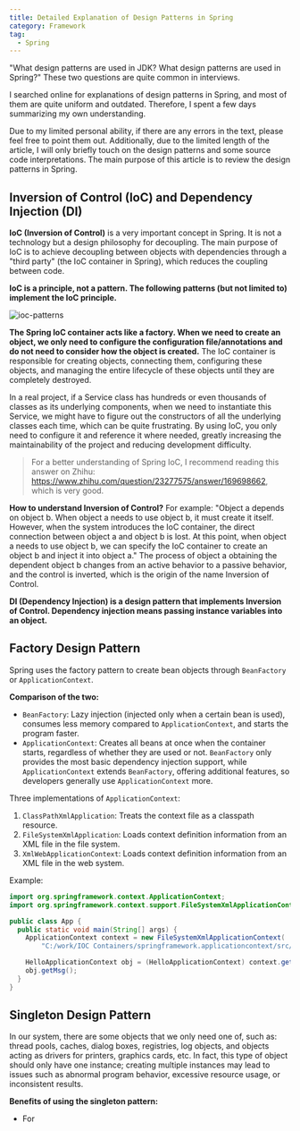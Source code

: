 ```yaml
---
title: Detailed Explanation of Design Patterns in Spring
category: Framework
tag:
  - Spring
---
```


"What design patterns are used in JDK? What design patterns are used in Spring?" These two questions are quite common in interviews.

I searched online for explanations of design patterns in Spring, and most of them are quite uniform and outdated. Therefore, I spent a few days summarizing my own understanding.

Due to my limited personal ability, if there are any errors in the text, please feel free to point them out. Additionally, due to the limited length of the article, I will only briefly touch on the design patterns and some source code interpretations. The main purpose of this article is to review the design patterns in Spring.

## Inversion of Control (IoC) and Dependency Injection (DI)

**IoC (Inversion of Control)** is a very important concept in Spring. It is not a technology but a design philosophy for decoupling. The main purpose of IoC is to achieve decoupling between objects with dependencies through a "third party" (the IoC container in Spring), which reduces the coupling between code.

**IoC is a principle, not a pattern. The following patterns (but not limited to) implement the IoC principle.**

![ioc-patterns](https://oss.javaguide.cn/github/javaguide/ioc-patterns.png)

**The Spring IoC container acts like a factory. When we need to create an object, we only need to configure the configuration file/annotations and do not need to consider how the object is created.** The IoC container is responsible for creating objects, connecting them, configuring these objects, and managing the entire lifecycle of these objects until they are completely destroyed.

In a real project, if a Service class has hundreds or even thousands of classes as its underlying components, when we need to instantiate this Service, we might have to figure out the constructors of all the underlying classes each time, which can be quite frustrating. By using IoC, you only need to configure it and reference it where needed, greatly increasing the maintainability of the project and reducing development difficulty.

> For a better understanding of Spring IoC, I recommend reading this answer on Zhihu: <https://www.zhihu.com/question/23277575/answer/169698662>, which is very good.

**How to understand Inversion of Control?** For example: "Object a depends on object b. When object a needs to use object b, it must create it itself. However, when the system introduces the IoC container, the direct connection between object a and object b is lost. At this point, when object a needs to use object b, we can specify the IoC container to create an object b and inject it into object a." The process of object a obtaining the dependent object b changes from an active behavior to a passive behavior, and the control is inverted, which is the origin of the name Inversion of Control.

**DI (Dependency Injection) is a design pattern that implements Inversion of Control. Dependency injection means passing instance variables into an object.**

## Factory Design Pattern

Spring uses the factory pattern to create bean objects through `BeanFactory` or `ApplicationContext`.

**Comparison of the two:**

- `BeanFactory`: Lazy injection (injected only when a certain bean is used), consumes less memory compared to `ApplicationContext`, and starts the program faster.
- `ApplicationContext`: Creates all beans at once when the container starts, regardless of whether they are used or not. `BeanFactory` only provides the most basic dependency injection support, while `ApplicationContext` extends `BeanFactory`, offering additional features, so developers generally use `ApplicationContext` more.

Three implementations of `ApplicationContext`:

1. `ClassPathXmlApplication`: Treats the context file as a classpath resource.
1. `FileSystemXmlApplication`: Loads context definition information from an XML file in the file system.
1. `XmlWebApplicationContext`: Loads context definition information from an XML file in the web system.

Example:

```java
import org.springframework.context.ApplicationContext;
import org.springframework.context.support.FileSystemXmlApplicationContext;

public class App {
  public static void main(String[] args) {
    ApplicationContext context = new FileSystemXmlApplicationContext(
        "C:/work/IOC Containers/springframework.applicationcontext/src/main/resources/bean-factory-config.xml");

    HelloApplicationContext obj = (HelloApplicationContext) context.getBean("helloApplicationContext");
    obj.getMsg();
  }
}
```

## Singleton Design Pattern

In our system, there are some objects that we only need one of, such as: thread pools, caches, dialog boxes, registries, log objects, and objects acting as drivers for printers, graphics cards, etc. In fact, this type of object should only have one instance; creating multiple instances may lead to issues such as abnormal program behavior, excessive resource usage, or inconsistent results.

**Benefits of using the singleton pattern:**

- For
